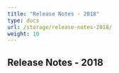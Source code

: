 ```yaml
---
title: "Release Notes - 2018"
type: docs
url: /storage/release-notes-2018/
weight: 10
---
```


## Release Notes - 2018
